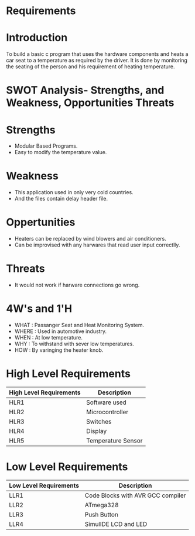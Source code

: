 # Requirements
# Introduction
To build a basic c program that uses the hardware components and heats a car seat to a temperature as required by the driver.
It is done by monitoring the seating of the person and his requirement of heating temperature.
# SWOT Analysis- Strengths, and Weakness, Opportunities Threats
# Strengths
* Modular Based Programs.
* Easy to modify the temperature value.
# Weakness
* This application used in only very cold countries.
* And the files contain delay header file.
# Oppertunities
* Heaters can be replaced by wind blowers and air conditioners.
* Can be improvised with any harwares that read user input correctlly.
# Threats
* It would not work if harware connections go wrong. 

# 4W's and 1'H
* WHAT : Passanger Seat and Heat Monitoring System.
* WHERE : Used in automotive industry.
* WHEN : At low temperature.
* WHY : To withstand with sever low temperatures.
* HOW : By varinging the heater knob.
# High Level Requirements
High Level Requirements |  Description	
------------------------|-------------
HLR1                    |  Software used
HLR2	                 |   Microcontroller
HLR3	                 |   Switches
HLR4                    |   Display	
HLR5                        |  Temperature Sensor
# Low Level Requirements
Low Level Requirements| Description	
----------------------|-------------------------------------
LLR1                  | Code Blocks with AVR GCC compiler      
LLR2                  | ATmega328
LLR3                  |  Push Button
LLR4                  |  SimulIDE LCD and LED
                       
